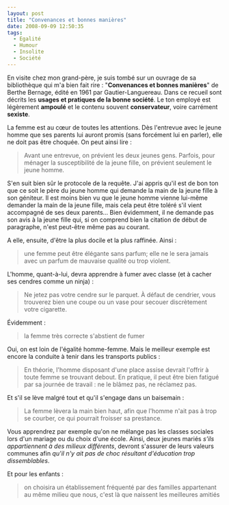```yaml
---
layout: post
title: "Convenances et bonnes manières"
date: 2008-09-09 12:50:35
tags:
  - Egalité
  - Humour
  - Insolite
  - Société
---
```


En visite chez mon grand-père, je suis tombé sur un ouvrage de sa bibliothèque qui m'a bien fait rire&nbsp;: "**Convenances et bonnes manières**" de Berthe Bernage, édité en 1961 par Gautier-Languereau. Dans ce recueil sont décrits les **usages et pratiques de la bonne société**. Le ton employé est légèrement **ampoulé** et le contenu souvent **conservateur**, voire carrément **sexiste**.

La femme est au cœur de toutes les attentions. Dès l'entrevue avec le jeune homme que ses parents lui auront promis (sans forcément lui en parler), elle ne doit pas être choquée. On peut ainsi lire&nbsp;:

> Avant une entrevue, on prévient les deux jeunes gens. Parfois, pour ménager la susceptibilité de la jeune fille, on prévient seulement le jeune homme.

S'en suit bien sûr le protocole de la requête. J'ai appris qu'il est de bon ton que ce soit le père du jeune homme qui demande la main de la jeune fille à son géniteur. Il est moins bien vu que le jeune homme vienne lui-même demander la main de la jeune fille, mais cela peut être toléré s'il vient accompagné de ses deux parents&#8230; Bien évidemment, il ne demande pas son avis à la jeune fille qui, si on comprend bien la citation de début de paragraphe, n'est peut-être même pas au courant.

A elle, ensuite, d'être la plus docile et la plus raffinée. Ainsi :

> une femme peut être élégante sans parfum; elle ne le sera jamais avec un parfum de mauvaise qualité ou trop violent.

L'homme, quant-à-lui, devra apprendre à fumer avec classe (et à cacher ses cendres comme un ninja) : 

> Ne jetez pas votre cendre sur le parquet. À défaut de cendrier, vous trouverez bien une coupe ou un vase pour secouer discrètement votre cigarette.

Évidemment :

> la femme très correcte s'abstient de fumer

Oui, on est loin de l'égalité homme-femme. Mais le meilleur exemple est encore la conduite à tenir dans les transports publics&nbsp;:

> En théorie, l'homme disposant d'une place assise devrait l'offrir à toute femme se trouvant debout. En pratique, il peut être bien fatigué par sa journée de travail&nbsp;: ne le blâmez pas, ne réclamez pas.

Et s'il se lève malgré tout et qu'il s'engage dans un baisemain&nbsp;:

> La femme lèvera la main bien haut, afin que l'homme n'ait pas à trop se courber, ce qui pourrait froisser sa prestance.

Vous apprendrez par exemple qu'on ne mélange pas les classes sociales lors d'un mariage ou du choix d'une école. Ainsi, deux jeunes mariés _s'ils appartiennent à des milieux différents_, devront s'assurer de leurs valeurs communes afin _qu'il n'y ait pas de choc résultant d'éducation trop dissemblables_.

Et pour les enfants :

> on choisira un établissement fréquenté par des familles appartenant au même milieu que nous, c'est là que naissent les meilleures amitiés